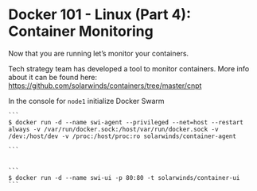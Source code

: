 # Docker 101 - Linux (Part 4): Container Monitoring
Now that you are running let’s monitor your containers.

Tech strategy team has developed a tool to monitor containers. More info about it can be found here:
https://github.com/solarwinds/containers/tree/master/cnpt



In the console for `node1` initialize Docker Swarm

    ```
    $ docker run -d --name swi-agent --privileged --net=host --restart always -v /var/run/docker.sock:/host/var/run/docker.sock -v /dev:/host/dev -v /proc:/host/proc:ro solarwinds/container-agent
    
    ```


    ```
    $ docker run -d --name swi-ui -p 80:80 -t solarwinds/container-ui
    ```
